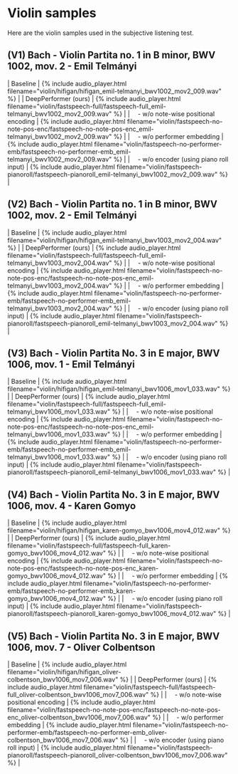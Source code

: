 # Violin samples

Here are the violin samples used in the subjective listening test.

## (V1) Bach - Violin Partita no. 1 in B minor, BWV 1002, mov. 2 - Emil Telmányi

| Baseline                                     | {% include audio_player.html filename="violin/hifigan/hifigan_emil-telmanyi_bwv1002_mov2_009.wav" %} |
| DeepPerformer (ours)                         | {% include audio_player.html filename="violin/fastspeech-full/fastspeech-full_emil-telmanyi_bwv1002_mov2_009.wav" %} |
| &emsp;- w/o note-wise positional encoding    | {% include audio_player.html filename="violin/fastspeech-no-note-pos-enc/fastspeech-no-note-pos-enc_emil-telmanyi_bwv1002_mov2_009.wav" %} |
| &emsp;- w/o performer embedding              | {% include audio_player.html filename="violin/fastspeech-no-performer-emb/fastspeech-no-performer-emb_emil-telmanyi_bwv1002_mov2_009.wav" %} |
| &emsp;- w/o encoder (using piano roll input) | {% include audio_player.html filename="violin/fastspeech-pianoroll/fastspeech-pianoroll_emil-telmanyi_bwv1002_mov2_009.wav" %} |

## (V2) Bach - Violin Partita no. 1 in B minor, BWV 1002, mov. 2 - Emil Telmányi

| Baseline                                     | {% include audio_player.html filename="violin/hifigan/hifigan_emil-telmanyi_bwv1003_mov2_004.wav" %} |
| DeepPerformer (ours)                         | {% include audio_player.html filename="violin/fastspeech-full/fastspeech-full_emil-telmanyi_bwv1003_mov2_004.wav" %} |
| &emsp;- w/o note-wise positional encoding    | {% include audio_player.html filename="violin/fastspeech-no-note-pos-enc/fastspeech-no-note-pos-enc_emil-telmanyi_bwv1003_mov2_004.wav" %} |
| &emsp;- w/o performer embedding              | {% include audio_player.html filename="violin/fastspeech-no-performer-emb/fastspeech-no-performer-emb_emil-telmanyi_bwv1003_mov2_004.wav" %} |
| &emsp;- w/o encoder (using piano roll input) | {% include audio_player.html filename="violin/fastspeech-pianoroll/fastspeech-pianoroll_emil-telmanyi_bwv1003_mov2_004.wav" %} |

## (V3) Bach - Violin Partita No. 3 in E major, BWV 1006, mov. 1 - Emil Telmányi

| Baseline                                     | {% include audio_player.html filename="violin/hifigan/hifigan_emil-telmanyi_bwv1006_mov1_033.wav" %} |
| DeepPerformer (ours)                         | {% include audio_player.html filename="violin/fastspeech-full/fastspeech-full_emil-telmanyi_bwv1006_mov1_033.wav" %} |
| &emsp;- w/o note-wise positional encoding    | {% include audio_player.html filename="violin/fastspeech-no-note-pos-enc/fastspeech-no-note-pos-enc_emil-telmanyi_bwv1006_mov1_033.wav" %} |
| &emsp;- w/o performer embedding              | {% include audio_player.html filename="violin/fastspeech-no-performer-emb/fastspeech-no-performer-emb_emil-telmanyi_bwv1006_mov1_033.wav" %} |
| &emsp;- w/o encoder (using piano roll input) | {% include audio_player.html filename="violin/fastspeech-pianoroll/fastspeech-pianoroll_emil-telmanyi_bwv1006_mov1_033.wav" %} |

## (V4) Bach - Violin Partita No. 3 in E major, BWV 1006, mov. 4 - Karen Gomyo

| Baseline                                     | {% include audio_player.html filename="violin/hifigan/hifigan_karen-gomyo_bwv1006_mov4_012.wav" %} |
| DeepPerformer (ours)                         | {% include audio_player.html filename="violin/fastspeech-full/fastspeech-full_karen-gomyo_bwv1006_mov4_012.wav" %} |
| &emsp;- w/o note-wise positional encoding    | {% include audio_player.html filename="violin/fastspeech-no-note-pos-enc/fastspeech-no-note-pos-enc_karen-gomyo_bwv1006_mov4_012.wav" %} |
| &emsp;- w/o performer embedding              | {% include audio_player.html filename="violin/fastspeech-no-performer-emb/fastspeech-no-performer-emb_karen-gomyo_bwv1006_mov4_012.wav" %} |
| &emsp;- w/o encoder (using piano roll input) | {% include audio_player.html filename="violin/fastspeech-pianoroll/fastspeech-pianoroll_karen-gomyo_bwv1006_mov4_012.wav" %} |

## (V5) Bach - Violin Partita No. 3 in E major, BWV 1006, mov. 7 - Oliver Colbentson

| Baseline                                     | {% include audio_player.html filename="violin/hifigan/hifigan_oliver-colbentson_bwv1006_mov7_006.wav" %} |
| DeepPerformer (ours)                         | {% include audio_player.html filename="violin/fastspeech-full/fastspeech-full_oliver-colbentson_bwv1006_mov7_006.wav" %} |
| &emsp;- w/o note-wise positional encoding    | {% include audio_player.html filename="violin/fastspeech-no-note-pos-enc/fastspeech-no-note-pos-enc_oliver-colbentson_bwv1006_mov7_006.wav" %} |
| &emsp;- w/o performer embedding              | {% include audio_player.html filename="violin/fastspeech-no-performer-emb/fastspeech-no-performer-emb_oliver-colbentson_bwv1006_mov7_006.wav" %} |
| &emsp;- w/o encoder (using piano roll input) | {% include audio_player.html filename="violin/fastspeech-pianoroll/fastspeech-pianoroll_oliver-colbentson_bwv1006_mov7_006.wav" %} |
